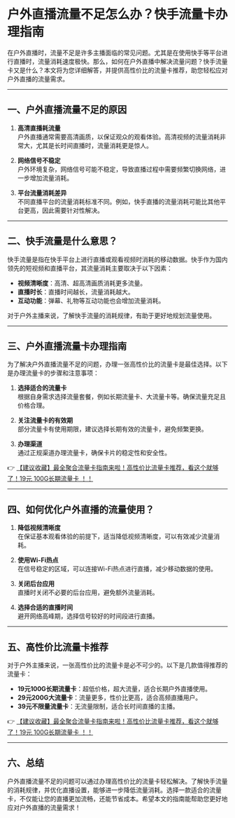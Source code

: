 # 户外直播流量不足怎么办？快手流量卡办理指南

在户外直播时，流量不足是许多主播面临的常见问题。尤其是在使用快手等平台进行直播时，流量消耗速度极快。那么，如何在户外直播中解决流量问题？快手流量卡又是什么？本文将为您详细解答，并提供高性价比的流量卡推荐，助您轻松应对户外直播的流量需求。

---

## 一、户外直播流量不足的原因

1. **高清直播耗流量**  
   户外直播通常需要高清画质，以保证观众的观看体验。高清视频的流量消耗非常大，尤其是长时间直播时，流量消耗更是惊人。

2. **网络信号不稳定**  
   户外环境复杂，网络信号可能不稳定，导致直播过程中需要频繁切换网络，进一步增加流量消耗。

3. **平台流量消耗差异**  
   不同直播平台的流量消耗标准不同。例如，快手直播的流量消耗可能比其他平台更高，因此需要针对性解决。

---

## 二、快手流量是什么意思？

快手流量是指在快手平台上进行直播或观看视频时消耗的移动数据。快手作为国内领先的短视频和直播平台，其流量消耗主要取决于以下因素：

- **视频清晰度**：高清、超高清画质消耗更多流量。  
- **直播时长**：直播时间越长，流量消耗越大。  
- **互动功能**：弹幕、礼物等互动功能也会增加流量消耗。

对于户外主播来说，了解快手流量的消耗规律，有助于更好地规划流量使用。

---

## 三、户外直播流量卡办理指南

为了解决户外直播流量不足的问题，办理一张高性价比的流量卡是最佳选择。以下是办理流量卡的步骤和注意事项：

1. **选择适合的流量卡**  
   根据自身需求选择流量套餐，例如长期流量卡、大流量卡等。确保流量充足且价格合理。

2. **关注流量卡的有效期**  
   部分流量卡有使用期限，建议选择长期有效的流量卡，避免频繁更换。

3. **办理渠道**  
   通过正规渠道办理流量卡，确保卡片的稳定性和安全性。

👉 [【建议收藏】最全聚合流量卡指南来啦！高性价比流量卡推荐，看这个就够了！19元 100G长期流量卡 ！！](https://bit.ly/Liuliangka)

---

## 四、如何优化户外直播的流量使用？

1. **降低视频清晰度**  
   在保证基本观看体验的前提下，适当降低视频清晰度，可以有效减少流量消耗。

2. **使用Wi-Fi热点**  
   在信号稳定的区域，可以连接Wi-Fi热点进行直播，减少移动数据的使用。

3. **关闭后台应用**  
   直播时关闭不必要的后台应用，避免额外流量消耗。

4. **选择合适的直播时间**  
   避开网络高峰期，选择信号较好的时间段进行直播。

---

## 五、高性价比流量卡推荐

对于户外主播来说，一张高性价比的流量卡是必不可少的。以下是几款值得推荐的流量卡：

- **19元100G长期流量卡**：超低价格，超大流量，适合长期户外直播使用。  
- **29元200G大流量卡**：流量更多，性价比更高，适合高频直播用户。  
- **39元不限量流量卡**：无流量限制，适合长时间直播的主播。

👉 [【建议收藏】最全聚合流量卡指南来啦！高性价比流量卡推荐，看这个就够了！19元 100G长期流量卡 ！！](https://bit.ly/Liuliangka)

---

## 六、总结

户外直播流量不足的问题可以通过办理高性价比的流量卡轻松解决。了解快手流量的消耗规律，并优化直播设置，能够进一步降低流量消耗。选择一款适合的流量卡，不仅能让您的直播更加流畅，还能节省成本。希望本文的指南能帮助您更好地应对户外直播的流量需求！